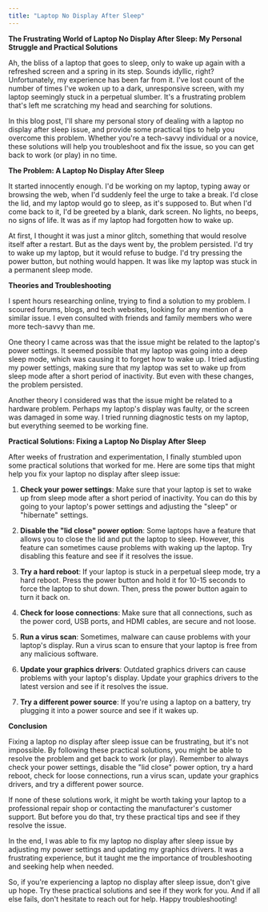 ```yaml
---
title: "Laptop No Display After Sleep"
---
```


**The Frustrating World of Laptop No Display After Sleep: My Personal Struggle and Practical Solutions**

 Ah, the bliss of a laptop that goes to sleep, only to wake up again with a refreshed screen and a spring in its step. Sounds idyllic, right? Unfortunately, my experience has been far from it. I've lost count of the number of times I've woken up to a dark, unresponsive screen, with my laptop seemingly stuck in a perpetual slumber. It's a frustrating problem that's left me scratching my head and searching for solutions.

In this blog post, I'll share my personal story of dealing with a laptop no display after sleep issue, and provide some practical tips to help you overcome this problem. Whether you're a tech-savvy individual or a novice, these solutions will help you troubleshoot and fix the issue, so you can get back to work (or play) in no time.

**The Problem: A Laptop No Display After Sleep**

It started innocently enough. I'd be working on my laptop, typing away or browsing the web, when I'd suddenly feel the urge to take a break. I'd close the lid, and my laptop would go to sleep, as it's supposed to. But when I'd come back to it, I'd be greeted by a blank, dark screen. No lights, no beeps, no signs of life. It was as if my laptop had forgotten how to wake up.

At first, I thought it was just a minor glitch, something that would resolve itself after a restart. But as the days went by, the problem persisted. I'd try to wake up my laptop, but it would refuse to budge. I'd try pressing the power button, but nothing would happen. It was like my laptop was stuck in a permanent sleep mode.

**Theories and Troubleshooting**

I spent hours researching online, trying to find a solution to my problem. I scoured forums, blogs, and tech websites, looking for any mention of a similar issue. I even consulted with friends and family members who were more tech-savvy than me.

One theory I came across was that the issue might be related to the laptop's power settings. It seemed possible that my laptop was going into a deep sleep mode, which was causing it to forget how to wake up. I tried adjusting my power settings, making sure that my laptop was set to wake up from sleep mode after a short period of inactivity. But even with these changes, the problem persisted.

Another theory I considered was that the issue might be related to a hardware problem. Perhaps my laptop's display was faulty, or the screen was damaged in some way. I tried running diagnostic tests on my laptop, but everything seemed to be working fine.

**Practical Solutions: Fixing a Laptop No Display After Sleep**

After weeks of frustration and experimentation, I finally stumbled upon some practical solutions that worked for me. Here are some tips that might help you fix your laptop no display after sleep issue:

1. **Check your power settings**: Make sure that your laptop is set to wake up from sleep mode after a short period of inactivity. You can do this by going to your laptop's power settings and adjusting the "sleep" or "hibernate" settings.

2. **Disable the "lid close" power option**: Some laptops have a feature that allows you to close the lid and put the laptop to sleep. However, this feature can sometimes cause problems with waking up the laptop. Try disabling this feature and see if it resolves the issue.

3. **Try a hard reboot**: If your laptop is stuck in a perpetual sleep mode, try a hard reboot. Press the power button and hold it for 10-15 seconds to force the laptop to shut down. Then, press the power button again to turn it back on.

4. **Check for loose connections**: Make sure that all connections, such as the power cord, USB ports, and HDMI cables, are secure and not loose.

5. **Run a virus scan**: Sometimes, malware can cause problems with your laptop's display. Run a virus scan to ensure that your laptop is free from any malicious software.

6. **Update your graphics drivers**: Outdated graphics drivers can cause problems with your laptop's display. Update your graphics drivers to the latest version and see if it resolves the issue.

7. **Try a different power source**: If you're using a laptop on a battery, try plugging it into a power source and see if it wakes up.

**Conclusion**

Fixing a laptop no display after sleep issue can be frustrating, but it's not impossible. By following these practical solutions, you might be able to resolve the problem and get back to work (or play). Remember to always check your power settings, disable the "lid close" power option, try a hard reboot, check for loose connections, run a virus scan, update your graphics drivers, and try a different power source.

If none of these solutions work, it might be worth taking your laptop to a professional repair shop or contacting the manufacturer's customer support. But before you do that, try these practical tips and see if they resolve the issue.

In the end, I was able to fix my laptop no display after sleep issue by adjusting my power settings and updating my graphics drivers. It was a frustrating experience, but it taught me the importance of troubleshooting and seeking help when needed.

So, if you're experiencing a laptop no display after sleep issue, don't give up hope. Try these practical solutions and see if they work for you. And if all else fails, don't hesitate to reach out for help. Happy troubleshooting!